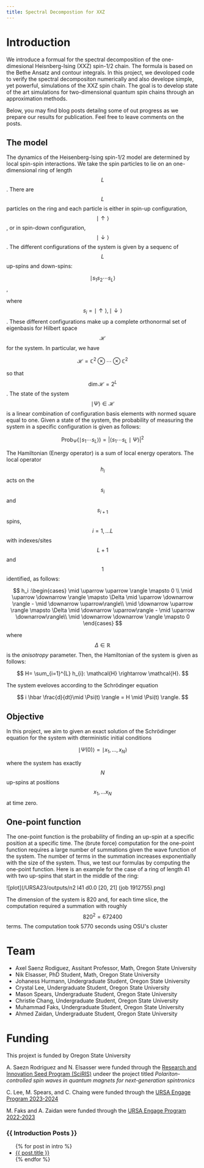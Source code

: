 ```yaml
---
title: Spectral Decompostion for XXZ
---
```


# Introduction

We introduce a formual for the spectral decomposition of the one-dimesional Heisnberg-Ising (XXZ) spin-1/2 chain. The formula is based on the Bethe Ansatz and contour integrals. In this project, we devoloped code to verify the spectral decompositon numerically and also develope simple, yet powerful, simulations of the XXZ spin chain. The goal is to develop state of the art simulations for two-dimensional quantum spin chains through an approximation methods.

Below, you may find blog posts detailng some of out progress as we prepare our results for publication. Feel free to leave comments on the posts.

## The model

The dynamics of the Heisenberg-Ising spin-1/2 model are determined by local spin-spin interactions. We take the spin particles to lie on an one-dimensional ring of length $$L$$. There are $$L$$ particles on the ring and each particle is either in spin-up configuration, $$\mid \uparrow\rangle$$, or in spin-down configuration, $$\mid \downarrow \rangle$$. The different configurations of the system is given by a sequenc of $$L$$ up-spins and down-spins:

$$\mid s_1 s_2 \cdots s_L \rangle$$,

where $$s_i =\mid \uparrow\rangle, \mid \downarrow\rangle$$. These different configurations make up a complete orthonormal set of eigenbasis for Hilbert space $$\mathcal{H}$$ for the system. In particular, we have

$$\mathcal{H} = \mathbb{C}^2 \otimes \cdots \otimes \mathbb{C}^2$$

so that $$\dim \mathcal{H} = 2^L$$. The state of the system $$\mid \Psi\rangle \in \mathcal{H}$$ is a linear combination of configuration basis elements with normed square equal to one. Given a state of the system, the probability of measuring the system in a specific configuration is given as follows:

$$
\mathrm{Prob}_{\Psi}(\mid s_1 \cdots s_L\rangle) = \vert\langle s_1 \cdots s_L \mid \Psi\rangle \vert^2
$$

The Hamiltonian (Energy operator) is a sum of local energy operators. The local operator $$h_i$$ acts on the $$s_i$$ and $$s_{i+1}$$ spins, $$i = 1, \dots L$$ with indexes/sites $$L+1$$
and $$1$$ identified, as follows:

$$
h_i :\begin{cases} \mid \uparrow \uparrow \rangle \mapsto 0 \\
\mid \uparrow \downarrow \rangle \mapsto \Delta \mid \uparrow \downarrow \rangle - \mid \downarrow \uparrow\rangle\\
\mid \downarrow \uparrow \rangle \mapsto \Delta \mid \downarrow \uparrow\rangle - \mid \uparrow \downarrow\rangle\\
\mid \downarrow \downarrow \rangle \mapsto 0 \end{cases}
$$

where $$\Delta \in \mathbb{R}$$ is the *anisotropy* parameter. Then, the Hamiltonian of the system is given as follows:

$$
H= \sum_{i=1}^{L} h_{i}: \mathcal{H} \rightarrow \mathcal{H}.
$$

The system eveloves according to the Schrödinger equation

$$
i \hbar \frac{d}{dt}\mid \Psi(t) \rangle = H \mid \Psi(t) \rangle.
$$

## Objective 

In this project, we aim to given an exact solution of the Schrödinger equation for the system with dterministic initial conditions

$$
\mid \Psi(0)\rangle = \mid x_1, \dots, x_N \rangle 
$$

where the system has exactly $$N$$ up-spins at positions $$x_1, \dots x_N$$ at time zero.


## One-point function

The one-point function is the probability of finding an up-spin at a specific position at a specific time.  The (brute force) computation for the one-point function requires a large number of summations given the wave function of the system. The number of terms in the summation increases exponentially with the size of the system. Thus, we test our formulas by computing the one-point function. Here is an example for the case of a ring of length 41 with two up-spins that start in the middle of the ring: 

![plot](/URSA23/outputs/n2 l41 d0.0 [20, 21] (job 1912755).png)

The dimension of the system is 820 and, for each time slice, the computation required a summation with roughly $$820^2=672400$$ terms. The computation took 5770 seconds using OSU's cluster

# Team
- Axel Saenz Rodiguez, Assitant Professor, Math, Oregon State University
- Nik Elsasser, PhD Student, Math, Oregon State University
- Johaness Hurmann, Undergraduate Student, Oregon State University
- Crystal Lee, Undergraduate Student, Oregon State University
- Mason Spears, Undergraduate Student, Oregon State University
- Christie Chang, Undergraduate Student, Oregon State University
- Muhammad Faks, Undergraduate Student, Oregon State University
- Ahmed Zaidan, Undergraduate Student, Oregon State University


# Funding 

This projext is funded by Oregon State University

A. Saezn Rodriguez and N. Elsasser were funded through the [Research and Innovation Seed Program (SciRIS)](https://science.oregonstate.edu/research/research-and-innovation-seed-program) undeer the project titled *Polariton-controlled spin waves in quantum magnets for next-generation spintronics*

C. Lee, M. Spears, and C. Chaing were funded through the [URSA Engage Program 2023-2024](https://academicaffairs.oregonstate.edu/research/ursa-engage)

M. Faks and A. Zaidan were funded through the [URSA Engage Program 2022-2023](https://academicaffairs.oregonstate.edu/research/ursa-engage)

  <h3>{{ Introduction Posts }}</h3>
  <ul>
    {% for post in intro %}
      <li><a href="{{ post.url }}">{{ post.title }}</a></li>
    {% endfor %}
  </ul>

<script type="text/javascript" async
  src="https://cdnjs.cloudflare.com/ajax/libs/mathjax/2.7.5/MathJax.js?config=TeX-MML-AM_CHTML" async>
</script>

